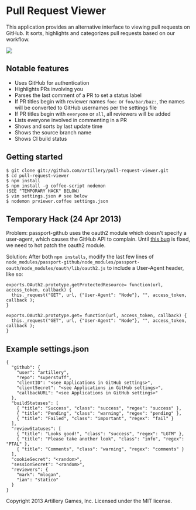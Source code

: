 # Pull Request Viewer

This application provides an alternative interface to viewing pull requests on GitHub. It sorts, highlights and categorizes pull requests based on our workflow.

<img src="http://i.imgur.com/1XaEA.png"/>

## Notable features

* Uses GitHub for authentication
* Highlights PRs involving you
* Parses the last comment of a PR to set a status label
* If PR titles begin with reviewer names `foo:` or `foo/bar/baz:`, the names will be converted to GitHub usernames per the settings file
* If PR titles begin with `everyone` or `all`, all reviewers will be added
* Lists everyone involved in commenting in a PR
* Shows and sorts by last update time
* Shows the source branch name
* Shows CI build status

## Getting started

    $ git clone git://github.com/artillery/pull-request-viewer.git
    $ cd pull-request-viewer
    $ npm install
    $ npm install -g coffee-script nodemon
    (SEE "TEMPORARY HACK" BELOW)
    $ vim settings.json # see below
    $ nodemon prviewer.coffee settings.json

## Temporary Hack (24 Apr 2013)

Problem: passport-github uses the oauth2 module which doesn't specify a user-agent, which causes the GitHub API to complain. Until [this bug](https://github.com/ciaranj/node-oauth/pull/139) is fixed, we need to hot patch the oauth2 module.

Solution: After both `npm installs`, modify the last few lines of `node_modules/passport-github/node_modules/passport-oauth/node_modules/oauth/lib/oauth2.js` to include a User-Agent header, like so:

    exports.OAuth2.prototype.getProtectedResource= function(url, access_token, callback) {
      this._request("GET", url, {"User-Agent": "Node"}, "", access_token, callback );
    }

    exports.OAuth2.prototype.get= function(url, access_token, callback) {
      this._request("GET", url, {"User-Agent": "Node"}, "", access_token, callback );
    }
        
## Example settings.json

    {
      "github": {
        "user": "artillery",
        "repo": "superstuff",
        "clientID": "<see Applications in GitHub settings>",
        "clientSecret": "<see Applications in GitHub settings>",
        "callbackURL": "<see Applications in GitHub settings>"
      },
      "buildStatuses": [
	    { "title": "Success", "class": "success", "regex": "success" },
	    { "title": "Pending", "class": "warning", "regex": "pending" },
	    { "title": "Failed", "class": "important", "regex": "fail" }
	  ],
      "reviewStatuses": [
        { "title": "Looks good!", "class": "success", "regex": "LGTM" },
        { "title": "Please take another look", "class": "info", "regex": "PTAL" },
        { "title": "Comments", "class": "warning", "regex": "comments" }
      ],
      "cookieSecret": "<random>",
      "sessionSecret": "<random>",
      "reviewers": {
        "mark": "mlogan",
        "ian": "statico"
      }
    }

Copyright 2013 Artillery Games, Inc. Licensed under the MIT license.
